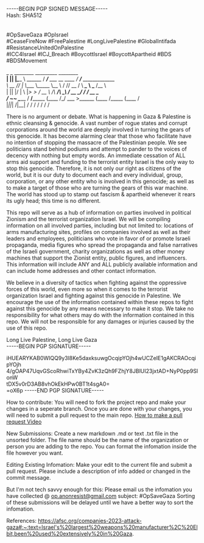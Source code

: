 -----BEGIN PGP SIGNED MESSAGE-----<br>
Hash: SHA512<br>
<br>
<br>
#OpSaveGaza #OpIsrael<br>
#CeaseFireNow #FreePalestine #LongLivePalestine #GlobalIntifada #ResistanceUnitedOnPalestine<br>
#ICC4Israel #ICJ_Breach #BoycottIsrael #BoycottApartheid #BDS #BDSMovement<br>

   _  _  ________          _________                    ________                       <br>
__| || |_\_____  \ ______ /   _____/____ ___  __ ____  /  _____/_____  _____________   <br>
\   __   //   |   \\____ \\_____  \\__  \\  \/ // __ \/   \  ___\__  \ \___   /\__  \  <br>
 |  ||  |/    |    \  |_> >        \/ __ \\   /\  ___/\    \_\  \/ __ \_/    /  / __ \_<br>
/_  ~~  _\_______  /   __/_______  (____  /\_/  \___  >\______  (____  /_____ \(____  /<br>
  |_||_|         \/|__|          \/     \/          \/        \/     \/      \/     \/ <br>



There is no argument or debate. What is happening in Gaza & Palestine is ethnic cleansing & genocide. A vast number of rogue states and corrupt corporations around the world are deeply involved in turning the gears of this genocide. It has become alarming clear that those who facilitate have no intention of stopping the massacre of the Palestinian people. We see politicians stand behind podiums and attempt to pander to the voices of decency with nothing but empty words. An immediate cessation of ALL arms aid support and funding to the terrorist entity Israel is the only way to stop this genocide. Therefore, it is not only our right as citizens of the world, but it is our duty to document each and every individual, group, corporation, or any other entity who is involved in this genocide; as well as to make a target of those who are turning the gears of this war machine. The world has stood up to stamp out fascism & apartheid whenever it rears its ugly head; this time is no different.

This repo will serve as a hub of information on parties involved in political Zionism and the terrorist organization Israel. We will be compiling information on all involved parties, including but not limited to: locations of arms manufacturing sites, profiles on companies involved as well as their leaders and employees, politicians who vote in favor of or promote Israeli propaganda, media figures who spread the propaganda and false narratives of the Israeli government, charity organizations as well as other money machines that support the Zionist entity, public figures, and influencers. This information will include ANY and ALL publicly available information and can include home addresses and other contact information.

We believe in a diversity of tactics when fighting against the oppressive forces of this world, even more so when it comes to the terrorist organization Israel and fighting against this genocide in Palestine. We encourage the use of the information contained within these repos to fight against this genocide by any means necessary to make it stop. We take no responsibility for what others may do with the information contained in this repo. We will not be responsible for any damages or injuries caused by the use of this repo.

Long Live Palestine, Long Live Gaza<br>
-----BEGIN PGP SIGNATURE-----<br>

iHUEARYKAB0WIQQ9y3l8Ke5daxksuwgOcqipYOjh4wUCZeIE1gAKCRAOcqipYOjh<br>
4/gOAP47UqvGScoRhwiTxYBy4ZvK3zQh9FZhjY8JBlUI23jxtAD+NyP0pp9SlonW<br>
tDX5v0rD3AB8vhOkEkHPw0BT1t4sgA0=<br>
=oX6p
-----END PGP SIGNATURE-----<br>


How to contribute:
You will need to fork the project repo and make your changes in a seperate branch. Once you are done with your changes, you will need to submit a pull request to the main repo.
[How to make a pull request Video](https://www.youtube.com/watch?v=8A4TsoXJOs8)

New Submissions:
Create a new markdown .md or text .txt file in the unsorted folder. The file name should be the name of the organization or person you are adding to the repo. You can format the infomation inside the file however you want.

Editing Existing Infomation:
Make your edit to the current file and submit a pull request. Please include a description of info added or changed in the commit message.

But I'm not tech savvy enough for this:
Please email us the infomation you have collected @ op.anonresist@gmail.com subject: #OpSaveGaza
Sorting of these submissions will be delayed until we have a better way to sort the infomation.

References:
https://afsc.org/companies-2023-attack-gaza#:~:text=Israel's%20largest%20weapons%20manufacturer%2C%20Elbit,been%20used%20extensively%20in%20Gaza.
